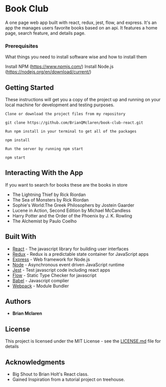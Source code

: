 # Book Club

A one page web app built with react, redux, jest, flow, and express. It's an app the manages users favorite books based on an api. It features a home page, search feature, and details page.

### Prerequisites

What things you need to install software wise and how to install them

Install NPM (https://www.npmjs.com/)
Install Node.js (https://nodejs.org/en/download/current/)

## Getting Started

These instructions will get you a copy of the project up and running on your local machine for development and testing purposes.

```
Clone or download the project files from my repository

git clone https://github.com/BrianQMclaren/book-club-react.git

Run npm install in your terminal to get all of the packages

npm install

Run the server by running npm start

npm start

```
## Interacting With the App

If you want to search for books these are the books in store

* The Lightning Thief by Rick Riordan
* The Sea of Monsters by Rick Riordan
* Sophie's World:The Greek Philosophers by Jostein Gaarder
* Lucene in Action, Second Edition by Michael McCandless
* Harry Potter and the Order of the Phoenix by J. K. Rowling
* The Alchemist by Paulo Coelho

## Built With

* [React](https://reactjs.org/docs/hello-world.html) - The javascript library for building user interfaces
* [Redux](http://redux.js.org/) - Redux is a predictable state container for JavaScript apps
* [Express](https://expressjs.com/) - Web framework for Node.js
* [Node](https://nodejs.org/en/about/) - Asynchronous event driven JavaScript runtime
* [Jest](https://facebook.github.io/jest/) - Test javascript code including react apps
* [Flow](https://flow.org/) - Static Type Checker for javascript
* [Babel](http://babeljs.io/) - Javascript complier
* [Webpack](https://webpack.github.io/) - Module Bundler


## Authors

* **Brian Mclaren**


## License

This project is licensed under the MIT License - see the [LICENSE.md](LICENSE.md) file for details

## Acknowledgments

* Big Shout to Brian Holt's React class.
* Gained Inspiration from a tutorial project on treehouse.
